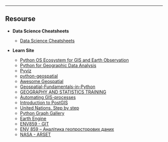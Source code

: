 
----
## Resourse
- **Data Science Cheatsheets**

    - [Data Science Cheatsheets](https://github.com/SergeyShchus/Data-Science--Cheat-Sheet)


- **Learn Site**
    - [Python OS Ecosystem for GIS and Earth Observation](https://ecosystem.pythongis.org/index.html)
    - [Python for Geographic Data Analysis](https://pythongis.org/part1/chapter-01/index.html)
    - [Pyviz](https://pyviz.org/)
    - [python-geospatial](https://github.com/giswqs/python-geospatial)
    - [Awesome Geospatial](https://github.com/sacridini/Awesome-Geospatial)
    - [Geospatial-Fundamentals-in-Python](https://github.com/dlab-berkeley/Geospatial-Fundamentals-in-Python)
    - [GEOGRAPHY AND STATISTICS TRAINING](https://onsgeo.github.io/geospatial-training/docs/intro_to_gis_in_r)
    - [Automating GIS-processes](https://autogis-site.readthedocs.io/en/latest/course-info/course-info.html)
    - [Introduction to PostGIS](http://postgis.net/workshops/postgis-intro/index.html)
    - [United Nations. Step by step](https://www.un-spider.org/advisory-support/recommended-practices/earthquake-damage-detection-sentinel-1/step-by-step)
    - [Python Graph Gallery](https://www.python-graph-gallery.com)
     - [Earth Engine](https://courses.spatialthoughts.com/end-to-end-gee.html#introduction-to-change-detection)
    - [ENV859 - GIT](https://github.com/ENV859)
    - [ENV 859 – Аналітика геопросторових даних](https://env859.github.io/modeling/overviewNULL.html)
    - [NASA - ARSET](https://appliedsciences.nasa.gov/join-mission/training/english/arset-crop-mapping-using-synthetic-aperture-radar-sar-and-optical-0)
